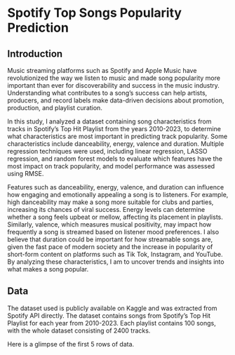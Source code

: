 # Spotify Top Songs Popularity Prediction

## Introduction

Music streaming platforms such as Spotify and Apple Music have revolutionized the way we listen to music and made song popularity more important than ever for discoverability and success in the music industry. Understanding what contributes to a song’s success can help artists, producers, and record labels make data-driven decisions about promotion, production, and playlist curation.

In this study, I analyzed a dataset containing song characteristics from tracks in Spotify’s Top Hit Playlist from the years 2010-2023, to determine what characteristics are most important in predicting track popularity. Some characteristics include danceability, energy, valence and duration. Multiple regression techniques were used, including linear regression, LASSO regression, and random forest models to evaluate which features have the most impact on track popularity, and model performance was assessed using RMSE.

Features such as danceability, energy, valence, and duration can influence how engaging and emotionally appealing a song is to listeners. For example, high danceability may make a song more suitable for clubs and parties, increasing its chances of viral success. Energy levels can determine whether a song feels upbeat or mellow, affecting its placement in playlists. Similarly, valence, which measures musical positivity, may impact how frequently a song is streamed based on listener mood preferences. I also believe that duration could be important for how streamable songs are, given the fast pace of modern society and the increase in popularity of short-form content on platforms such as Tik Tok, Instagram, and YouTube. By analyzing these characteristics, I am to uncover trends and insights into what makes a song popular.

## Data

The dataset used is publicly available on Kaggle and was extracted from Spotify API directly. The dataset contains songs from Spotify’s Top Hit Playlist for each year from 2010-2023. Each playlist contains 100 songs, with the whole dataset consisting of 2400 tracks.

Here is a glimpse of the first 5 rows of data.

